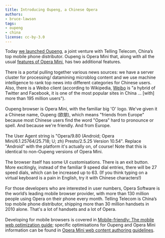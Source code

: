 ```yaml
---
title: Introducing Oupeng, a Chinese Opera
authors:
- bruce-lawson
tags:
- oupeng
- china
license: cc-by-3.0
---
```

Today <a href="https://www.opera.com/press/releases/2011/08/09/">we launched Oupeng</a>, a joint venture with Telling Telecom, China’s top mobile phone distributor. Oupeng is Opera Mini that, along with all the usual <a href="https://www.opera.com/mobile/features/">features of Opera Mini</a>, has two additional features.<br/><br/>There is a portal pulling together various news sources: we have a server cluster for processing/ datamining microblog content and we use machine intelligence to rank top news into different categories for Chinese users. Also,  there is a Weibo client (according to Wikipedia, <a href="http://en.wikipedia.org/wiki/Sina_Weibo">Weibo</a> is &quot;a hybrid of Twitter and Facebook, it is one of the most popular sites in China &#x2026; [with] more than 195 million users&quot;).<br/><br/>Oupeng browser is Opera Mini, with the familiar big &#39;O&#39; logo. We&#39;ve given it a Chinese name, Oupeng (<span lang="zh">欧朋</span>), which means &quot;friends from Europe&quot; because most Chinese users find the word &quot;Opera&quot; hard to pronounce or spell. And because we&#39;re friendly. And from Europe.<br/><br/>The User Agent string is &quot;Opera/9.80 (Android; Opera Mini/6.1.25764/25.718; U; zh) Presto/2.5.25 Version 10.54&quot;. Replace &quot;Android&quot; with the platform it&#39;s actually on, of course! Note that this is identical to non-Oupeng versions of Opera Mini.<br/><br/>The browser itself has some UI customisations. There is an exit button. More excitingly, instead of the familiar 9 speed dial entries,  there will be 27 speed dials, which can be increased up to 63. (If you think typing on  a virtual keyboard is a pain in English, try it with Chinese characters!)<br/><br/>For those developers who are interested in user numbers, Opera Software is the world’s leading mobile browser provider, with more than 130 million people using Opera on their phone every month. Telling Telecom is China’s top mobile phone distributor, shipping more than 30 million handsets in 2010 alone. That&#39;s a lot of handsets and a lot of Opera.<br/><br/>Developing for mobile browsers is covered in <a href="https://dev.opera.com/articles/view/the-mobile-web-optimization-guide/">Mobile-friendly: The mobile web optimization guide</a>; specific optimisations for Oupeng and Opera Mini  information can be found in  <a href="https://dev.opera.com/articles/view/opera-mini-web-content-authoring-guidelines/">Opera Mini web content authoring guidelines</a>.
